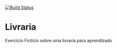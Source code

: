 [![Build Status](https://travis-ci.org/sergiobezerra02/Livraria.svg?branch=master)](https://travis-ci.org/sergiobezerra02/Livraria)
# Livraria
Exercício Fictício sobre uma livraria para aprendizado
